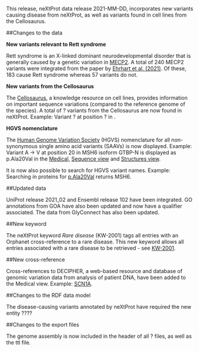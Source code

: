 This release, neXtProt data release 2021-MM-DD, incorporates new variants causing disease from neXtProt, as well as variants found in cell lines from the Cellosaurus.

##Changes to the data

**New variants relevant to Rett syndrome**

Rett syndrome is an X-linked dominant neurodevelopmental disorder that is generally caused by a genetic variation in [MECP2](../entry/NX_P51608/medical). A total of 240 MECP2 variants were integrated from the paper by [Ehrhart et al. (2021)](https://doi.org/10.1038/s41597-020-00794-7). Of these, 183 cause Rett syndrome whereas 57 variants do not.

**New variants from the Cellosaurus**

The [Cellosaurus](https://web.expasy.org/cellosaurus/), a knowledge resource on cell lines, provides information on important sequence variations (compared to the reference genome of the species). A total of ? variants from the Cellosaurus are now found in neXtProt. Example: Variant ? at position ? in [](../entry/NX_/sequence).

**HGVS nomenclature**

The [Human Genome Variation Society](https://varnomen.hgvs.org/) (HGVS) nomenclature for all non-synonymous single amino acid variants (SAAVs) is now displayed. Example: Variant A -> V at position 20 in MSH6 isoform GTBP-N is displayed as p.Ala20Val in the [Medical](../entry/NX_P52701/medical), [Sequence view](../entry/NX_P52701/sequence) and [Structures view](../entry/NX_P52701/structures).

It is now also possible to search for HGVS variant names. Example: Searching in proteins for [p.Ala20Val](../proteins/search?query=p.Ala20Val) returns MSH6.

##Updated data

UniProt release 2021_02 and Ensembl release 102 have been integrated. GO annotations from GOA have also been updated and now have a qualifier associated. The data from GlyConnect has also been updated.

##New keyword

The neXtProt keyword _Rare disease_ (KW-2001) tags all entries with an Orphanet cross-reference to a rare disease. This new keyword allows all entries associated with a rare disease to be retrieved - see [KW-2001](../term/KW-2001).

##New cross-reference

Cross-references to DECIPHER, a web-based resource and database of genomic variation data from analysis of patient DNA, have been added to the Medical view. Example: [SCN1A](../entry/NX_P35498/medical).

##Changes to the RDF data model

The disease-causing variants annotated by neXtProt have required the new entity ????

##Changes to the export files

The genome assembly is now included in the header of all ? files, as well as the ttl file.
